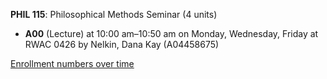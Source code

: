 **PHIL 115**: Philosophical Methods Seminar (4 units)

- **A00** (Lecture) at 10:00 am–10:50 am on Monday, Wednesday, Friday at RWAC 0426 by Nelkin, Dana Kay (A04458675)

[Enrollment numbers over time](./PHIL115.tsv)
